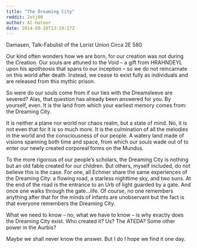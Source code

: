 ```yaml
---
title: "The Dreaming City"
reddit: 2etj09
author: Al-Hatoor
date: 2014-08-28T13:19:17Z
---
```


Damasen, Talk-Fabulist of the Lorist Union
Circa 2E 580

Our kind often wonders how we are born, for our creation was not during the Creation. Our souls are attuned to the Void – a gift from HRAHNDEYL upon his apotheosis that spans to our inception – so we do not reincarnate on this world after death. Instead, we cease to exist fully as individuals and are released from this mythic prison.

So were do our souls come from if our ties with the Dreamsleeve are severed? Alas, that question has already been answered for you. By yourself, even. It is the land from which your earliest memory comes from: the Dreaming City.

It is neither a plane nor world nor chaos realm, but a state of mind. No, it is not even that for it is so much more. It is the culmination of all the melodies in the world and the consciousness of our people. A watery land made of visions spanning both time and space, from which our souls wade out of to enter our newly created corporeal forms on the Mundus.

To the more rigorous of our people’s scholars, the Dreaming City is nothing but an old fable created for our children. But others, myself included, do not believe this is the case. For one, all Echmer share the same experiences of the Dreaming City: a flowing road, a starless nighttime sky, and two suns. At the end of the road is the entrance to an Urb of light guarded by a gate. And once one walks through the gate…life. Of course, no one remembers anything after that for the minds of infants are unobservant but the fact is that everyone remembers the Dreaming City.

What we need to know – no, what we have to know – is why exactly does the Dreaming City exist. Who created it? Us? The ATEDA? Some other power in the Aurbis?

Maybe we shall never know the answer. But I do I hope we find it one day.
